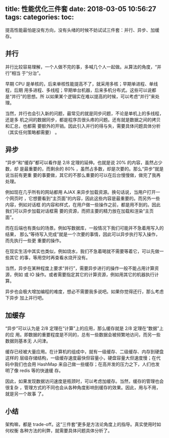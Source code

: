 title: 性能优化三件套
date: 2018-03-05 10:56:27
tags:
categories:
toc:
---

提高性能最怕是没有方向，没有头绪的时候不妨试试三件套：并行、异步、加缓存。

## 并行

并行比较容易理解，一个人做不完的事，多喊几个人一起做。从算法的角度，“并行”相当
于“分治”。

早期 CPU 是单核的，后来单核性能提高不了，就采用多核；早期单进程、单线程，后期
用多进程、多线程；早期单台机器，后来多机分布式。这些可以说都是“并行”的思想。所
以如果某个逻辑实在难以提高的时候，可以考虑“并行”来处理。

当然，并行也会引入新的问题，最常见的就是同步问题，不论是单机上的多线程，还是多
机之间的数据同步，都是程序员很头疼的问题。还有就是数据之间的拷贝和汇总，也都需
要额外的开销。因此引入并行的得与失，需要具体问题具体分析（其实任何策略都需要）
。

## 异步

“异步”和“缓存”都可以看作是 2/8 定理的延伸。也就是说 20% 的内容，虽然占少数，却
是最重要的，而剩余的 80% ，虽然占多数，却是次要的。那么“异步”就是说当前有更重
要的事要做，其它的不那么重要的可以在后台慢慢做，做完了我再处理。

例如现在几乎所有的网站都用 AJAX 来异步加载资源。换句话说，当用户打开一个网页时
，它想要看到“主页面”的内容，因此这些内容是最重要的。而另外一些内容，例如对话框
的内容和样式，在用户做一些操作之前，都是用不到的。因此我们可以异步加载对话框需
要的资源，而把主要的精力放在加载和渲染“主页面”。

而在后端也有类似的场景。例如写数据库，一般情况下我们可能并不急着用写入的结果，
那么“等待写入完成”就是一个次要的事情，因此可以异步执行写入操作，而先执行一些更
重要的操作。

在现实生活中其实也类似，例如烧水，我们不急着喝就不需要等着它，可以先做一些其它
的事，等用空时再查看水烧开没有。

当然，异步在某种程度上要求“并行”，需要异步进行的操作一般不能占用计算资源，例如
或 IO 操作。或者需要指定其它的计算资源，例如用其它的机器执行计算。

异步也会极大增加编程的难度，想必不需要我多说吧。如果你觉得还行，那么考虑下异步
加上并行吧。

## 加缓存

“异步”可以认为是 2/8 定理在“计算”上的应用，那么缓存就是 2/8 定理在“数据”上的应
用。即数据的重要程度是不同的，总有一些数据会被频繁地访问，而另一些数据则基本无
人问津。

缓存已经被大量应用。在计算机的组成中，就有一级缓存、二级缓存、内存到硬盘这样的
层级存储结构，一级缓存速度最快但容量小，硬盘容量大但速度慢；在代码中我们也会用
HashMap 来自己做一些缓存；在高并发的压力之下，人们也发明了像 redis 等的快速缓
存。

因此，如果发现数据访问速度是瓶颈时，可以考虑加缓存。当然，缓存的管理也会很复杂
，管理方式的不同也会从各种角度影响到缓存的效果。因此，用与不用，就是另一个故事
了。

## 小结

架构嘛，都是 trade-off。这“三件套”更多是方法论角度上的指导。真实使用时如何权衡
各种方法的利弊，就需要具体问题具体分析了。
